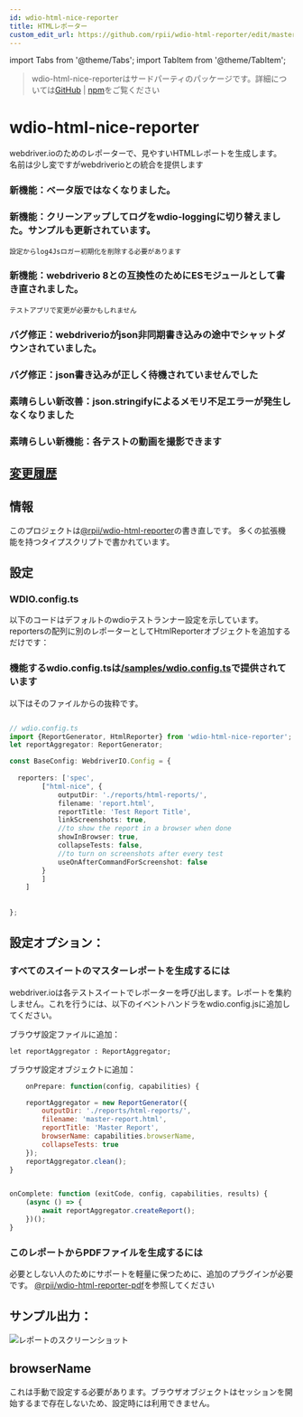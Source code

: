 ```yaml
---
id: wdio-html-nice-reporter
title: HTMLレポーター
custom_edit_url: https://github.com/rpii/wdio-html-reporter/edit/master/README.md
---
```


import Tabs from '@theme/Tabs';
import TabItem from '@theme/TabItem';

> wdio-html-nice-reporterはサードパーティのパッケージです。詳細については[GitHub](https://github.com/rpii/wdio-html-reporter) | [npm](https://www.npmjs.com/package/wdio-html-nice-reporter)をご覧ください
 # wdio-html-nice-reporter

webdriver.ioのためのレポーターで、見やすいHTMLレポートを生成します。  
名前は少し変ですがwebdriverioとの統合を提供します

### 新機能：ベータ版ではなくなりました。

### 新機能：クリーンアップしてログをwdio-loggingに切り替えました。サンプルも更新されています。
    設定からlog4Jsロガー初期化を削除する必要があります

### 新機能：webdriverio 8との互換性のためにESモジュールとして書き直されました。
    テストアプリで変更が必要かもしれません

### バグ修正：webdriverioがjson非同期書き込みの途中でシャットダウンされていました。

### バグ修正：json書き込みが正しく待機されていませんでした

### 素晴らしい新改善：json.stringifyによるメモリ不足エラーが発生しなくなりました

### 素晴らしい新機能：各テストの動画を撮影できます


## [変更履歴](https://github.com/rpii/wdio-html-reporter/blob/master/changes.md)

## 情報

このプロジェクトは[@rpii/wdio-html-reporter](https://www.npmjs.com/package/wdio-html-reporter)の書き直しです。
多くの拡張機能を持つタイプスクリプトで書かれています。



## 設定

### WDIO.config.ts

以下のコードはデフォルトのwdioテストランナー設定を示しています。reportersの配列に別のレポーターとしてHtmlReporterオブジェクトを追加するだけです：

### 機能するwdio.config.tsは[/samples/wdio.config.ts](https://github.com/rpii/wdio-html-reporter/blob/master//samples/wdio.config.ts)で提供されています

以下はそのファイルからの抜粋です。

```typescript

// wdio.config.ts
import {ReportGenerator, HtmlReporter} from 'wdio-html-nice-reporter';
let reportAggregator: ReportGenerator;

const BaseConfig: WebdriverIO.Config = {
    
  reporters: ['spec',
        ["html-nice", {
            outputDir: './reports/html-reports/',
            filename: 'report.html',
            reportTitle: 'Test Report Title',
            linkScreenshots: true,
            //to show the report in a browser when done
            showInBrowser: true,
            collapseTests: false,
            //to turn on screenshots after every test
            useOnAfterCommandForScreenshot: false
        }
        ]
    ]
    
 
};
```
## 設定オプション：
  
### すべてのスイートのマスターレポートを生成するには

webdriver.ioは各テストスイートでレポーターを呼び出します。レポートを集約しません。これを行うには、以下のイベントハンドラをwdio.config.jsに追加してください。

ブラウザ設定ファイルに追加：
```
let reportAggregator : ReportAggregator;
```
ブラウザ設定オブジェクトに追加：
```javascript
    onPrepare: function(config, capabilities) {

    reportAggregator = new ReportGenerator({
        outputDir: './reports/html-reports/',
        filename: 'master-report.html',
        reportTitle: 'Master Report',
        browserName: capabilities.browserName,
        collapseTests: true
    });
    reportAggregator.clean();
}


onComplete: function (exitCode, config, capabilities, results) {
    (async () => {
        await reportAggregator.createReport();
    })();
}


``` 


  
### このレポートからPDFファイルを生成するには

必要としない人のためにサポートを軽量に保つために、追加のプラグインが必要です。
[@rpii/wdio-html-reporter-pdf](https://www.npmjs.com/package/@rpii/wdio-html-reporter-pdf)を参照してください


## サンプル出力：

![レポートのスクリーンショット](https://github.com/rpii/wdio-html-reporter/blob/master/TestReport.png)

## browserName

これは手動で設定する必要があります。ブラウザオブジェクトはセッションを開始するまで存在しないため、設定時には利用できません。